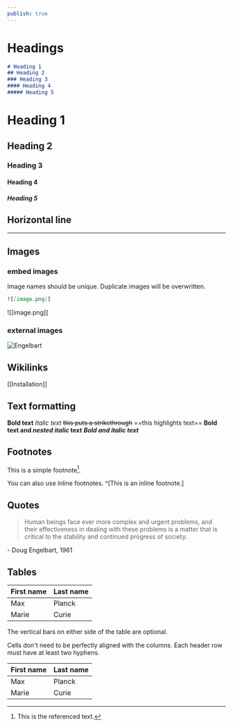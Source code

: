 ```yaml
---
publish: true
---
```


# Headings

```markdown
# Heading 1
## Heading 2
### Heading 3
#### Heading 4
##### Heading 5
```


# Heading 1
## Heading 2
### Heading 3
#### Heading 4
##### Heading 5

## Horizontal line

---

## Images

### embed images
Image names should be unique. Duplicate images will be overwritten.

```markdown
![[image.png]]
```

![[image.png]]

### external images

![Engelbart](https://history-computer.com/ModernComputer/Basis/images/Engelbart.jpg)

## Wikilinks

[[Installation]]

## Text formatting

**Bold text**
*Italic text*
~~this puts a strikethrough~~
==this highlights text==
**Bold text and _nested italic_ text**
***Bold and italic text***

## Footnotes

This is a simple footnote[^1].

You can also use inline footnotes. ^[This is an inline footnote.]

## Quotes

> Human beings face ever more complex and urgent problems, and their effectiveness in dealing with these problems is a matter that is critical to the stability and continued progress of society.

\- Doug Engelbart, 1961

## Tables

| First name | Last name |
| ---------- | --------- |
| Max        | Planck    |
| Marie      | Curie     |

The vertical bars on either side of the table are optional.

Cells don't need to be perfectly aligned with the columns. Each header row must have at least two hyphens.

First name | Last name
-- | --
Max | Planck
Marie | Curie

[^1]: This is the referenced text.
[^2]: Add 2 spaces at the start of each new line.
  This lets you write footnotes that span multiple lines.
[^note]: Named footnotes still appear as numbers, but can make it easier to identify and link references.
